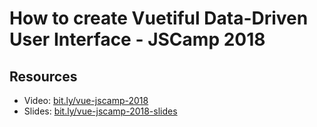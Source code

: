 # How to create Vuetiful Data-Driven User Interface - JSCamp 2018

## Resources
-   Video: [bit.ly/vue-jscamp-2018](http://bit.ly/vue-jscamp-2018)
-   Slides: [bit.ly/vue-jscamp-2018-slides](http://bit.ly/vue-jscamp-2018-slides)

